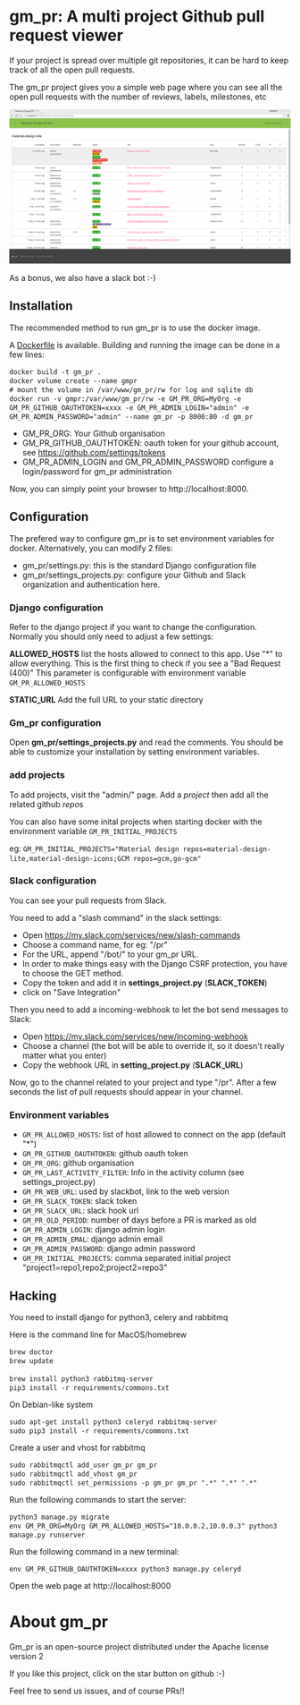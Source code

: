 # gm_pr: A multi project Github pull request viewer


If your project is spread over multiple git repositories, it can be hard to
keep track of all the open pull requests.

The gm_pr project gives you a simple web page where you can see all the open
pull requests with the number of reviews, labels, milestones, etc

![screenshot](screenshot.png)

As a bonus, we also have a slack bot :-)

## Installation

The recommended method to run gm_pr is to use the docker image.

A [Dockerfile](Dockerfile) is available. Building and running the image
can be done in a few lines:

```
docker build -t gm_pr .
docker volume create --name gmpr
# mount the volume in /var/www/gm_pr/rw for log and sqlite db
docker run -v gmpr:/var/www/gm_pr/rw -e GM_PR_ORG=MyOrg -e GM_PR_GITHUB_OAUTHTOKEN=xxxx -e GM_PR_ADMIN_LOGIN="admin" -e GM_PR_ADMIN_PASSWORD="admin" --name gm_pr -p 8000:80 -d gm_pr
```

 * GM_PR_ORG: Your Github organisation
 * GM_PR_GITHUB_OAUTHTOKEN: oauth token for your github account, see https://github.com/settings/tokens
 * GM_PR_ADMIN_LOGIN and GM_PR_ADMIN_PASSWORD configure a login/password for gm_pr administration

Now, you can simply point your browser to http://localhost:8000.

## Configuration

The prefered way to configure gm_pr is to set environment variables for docker.
Alternatively, you can modify 2 files:

 * gm_pr/settings.py: this is the standard Django configuration file
 * gm_pr/settings_projects.py: configure your Github and Slack organization and authentication here.

### Django configuration

Refer to the django project if you want to change the configuration.
Normally you should only need to adjust a few settings:

**ALLOWED_HOSTS** list the hosts allowed to connect to this app.
Use "*" to allow everything.
This is the first thing to check if you see a "Bad Request (400)"
This parameter is configurable with environment variable `GM_PR_ALLOWED_HOSTS`

**STATIC_URL** Add the full URL to your static directory

### Gm_pr configuration

Open **gm_pr/settings_projects.py** and read the comments. You should be able
to customize your installation by setting environment variables.

### add projects

To add projects, visit the "admin/" page. Add a *project* then add all the
related github *repo*s

You can also have some inital projects when starting docker with the environment
variable `GM_PR_INITIAL_PROJECTS`

eg: `GM_PR_INITIAL_PROJECTS="Material design repos=material-design-lite,material-design-icons;GCM repos=gcm,go-gcm"`

### Slack configuration

You can see your pull requests from Slack.

You need to add a "slash command" in the slack settings:

 * Open https://my.slack.com/services/new/slash-commands
 * Choose a command name, for eg: "/pr"
 * For the URL, append "/bot/" to your gm_pr URL.
 * In order to make things easy with the Django CSRF protection, you have to
 choose the GET method.
 * Copy the token and add it in **settings_project.py** (**SLACK_TOKEN**)
 * click on "Save Integration"

Then you need to add a incoming-webhook to let the bot send messages to Slack:

 * Open https://my.slack.com/services/new/incoming-webhook
 * Choose a channel (the bot will be able to override it, so it doesn't really
 matter what you enter)
 * Copy the webhook URL in **setting_project.py** (**SLACK_URL**)

Now, go to the channel related to your project and type "/pr". After a
few seconds the list of pull requests should appear in your channel.

### Environment variables

 * `GM_PR_ALLOWED_HOSTS`: list of host allowed to connect on the app (default "*")
 * `GM_PR_GITHUB_OAUTHTOKEN`: github oauth token
 * `GM_PR_ORG`: github organisation
 * `GM_PR_LAST_ACTIVITY_FILTER`: Info in the activity column (see settings_project.py)
 * `GM_PR_WEB_URL`: used by slackbot, link to the web version
 * `GM_PR_SLACK_TOKEN`: slack token
 * `GM_PR_SLACK_URL`: slack hook url
 * `GM_PR_OLD_PERIOD`: number of days before a PR is marked as old
 * `GM_PR_ADMIN_LOGIN`: django admin login
 * `GM_PR_ADMIN_EMAL`: django admin email
 * `GM_PR_ADMIN_PASSWORD`: django admin password
 * `GM_PR_INITIAL_PROJECTS`: comma separated initial project "project1=repo1,repo2;project2=repo3"

## Hacking

You need to install django for python3, celery and rabbitmq

Here is the command line for MacOS/homebrew

```
brew doctor
brew update

brew install python3 rabbitmq-server
pip3 install -r requirements/commons.txt
```

On Debian-like system

```
sudo apt-get install python3 celeryd rabbitmq-server
sudo pip3 install -r requirements/commons.txt
```

Create a user and vhost for rabbitmq

```
sudo rabbitmqctl add_user gm_pr gm_pr
sudo rabbitmqctl add_vhost gm_pr
sudo rabbitmqctl set_permissions -p gm_pr gm_pr ".*" ".*" ".*"

```

Run the following commands to start the server:
```
python3 manage.py migrate
env GM_PR_ORG=MyOrg GM_PR_ALLOWED_HOSTS="10.0.0.2,10.0.0.3" python3 manage.py runserver
```

Run the following command in a new terminal:
```
env GM_PR_GITHUB_OAUTHTOKEN=xxxx python3 manage.py celeryd
```

Open the web page at http://localhost:8000

# About gm_pr

Gm_pr is an open-source project distributed under the Apache license
version 2

If you like this project, click on the star button on github  :-)

Feel free to send us issues, and of course PRs!!
